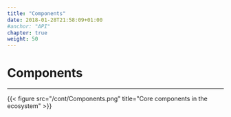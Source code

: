 ```yaml
---
title: "Components"
date: 2018-01-28T21:58:09+01:00
#anchor: "API"
chapter: true
weight: 50
---
```

# Components
<hr>

{{< figure src="/cont/Components.png" title="Core components in the ecosystem" >}}
